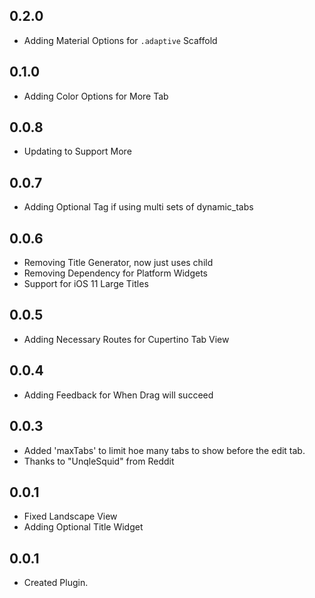 ## 0.2.0

* Adding Material Options for `.adaptive` Scaffold

## 0.1.0

* Adding Color Options for More Tab

## 0.0.8

* Updating to Support More

## 0.0.7

* Adding Optional Tag if using multi sets of dynamic_tabs

## 0.0.6

* Removing Title Generator, now just uses child
* Removing Dependency for Platform Widgets
* Support for iOS 11 Large Titles

## 0.0.5

* Adding Necessary Routes for Cupertino Tab View

## 0.0.4

* Adding Feedback for When Drag will succeed

## 0.0.3

* Added 'maxTabs' to limit hoe many tabs to show before the edit tab.
* Thanks to "UnqleSquid" from Reddit

## 0.0.1

* Fixed Landscape View
* Adding Optional Title Widget

## 0.0.1

* Created Plugin.

